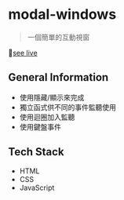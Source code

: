 # modal-windows
>一個簡單的互動視窗

🔆[see live](https://kunyuchang.github.io/modal-windows/)

## General Information
- 使用隱藏/顯示來完成
- 獨立函式供不同的事件監聽使用
- 使用迴圈加入監聽
- 使用鍵盤事件

## Tech Stack
- HTML
- CSS
- JavaScript

